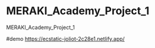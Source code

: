 # MERAKI_Academy_Project_1
MERAKI_Academy_Project_1

#demo
https://ecstatic-joliot-2c28e1.netlify.app/
